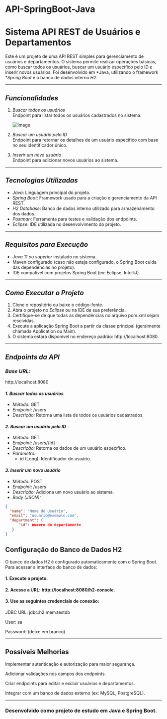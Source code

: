 # API-SpringBoot-Java

# Sistema API REST de Usuários e Departamentos

Este é um projeto de uma API REST simples para gerenciamento de usuários e departamentos. O sistema permite realizar operações básicas, como buscar todos os usuários, buscar um usuário específico pelo ID e inserir novos usuários. Foi desenvolvido em *Java, utilizando o framework **Spring Boot* e o banco de dados interno *H2*. 

---

## *Funcionalidades*

1. *Buscar todos os usuários*  
   Endpoint para listar todos os usuários cadastrados no sistema.

   ![Image](https://github.com/user-attachments/assets/89fd5936-7b84-482b-9db8-285b645d6b59)

3. *Buscar um usuário pelo ID*  
   Endpoint para retornar os detalhes de um usuário específico com base no seu identificador único.

4. *Inserir um novo usuário*  
   Endpoint para adicionar novos usuários ao sistema.

---

## *Tecnologias Utilizadas*

- *Java*: Linguagem principal do projeto.  
- *Spring Boot*: Framework usado para a criação e gerenciamento da API REST.  
- *H2 Database*: Banco de dados interno utilizado para armazenamento dos dados.  
- *Postman*: Ferramenta para testes e validação dos endpoints.  
- *Eclipse*: IDE utilizada no desenvolvimento do projeto.

---

## *Requisitos para Execução*

- *Java 11 ou superior* instalado no sistema.
- Maven configurado (caso não esteja configurado, o Spring Boot cuida das dependências no projeto).  
- IDE compatível com projetos Spring Boot (ex: Eclipse, IntelliJ).  

---

## *Como Executar o Projeto*

1. Clone o repositório ou baixe o código-fonte.  
2. Abra o projeto no *Eclipse* ou na IDE de sua preferência.  
3. Certifique-se de que todas as dependências no arquivo pom.xml sejam resolvidas.  
4. Execute a aplicação Spring Boot a partir da classe principal (geralmente chamada Application ou Main).  
5. O sistema estará disponível no endereço padrão: http://localhost:8080.

---

## *Endpoints da API*

### *Base URL:*  
http://localhost:8080

#### *1. Buscar todos os usuários*  
- *Método:* GET  
- *Endpoint:* /users  
- *Descrição:* Retorna uma lista de todos os usuários cadastrados.  

#### *2. Buscar um usuário pelo ID*  
- *Método:* GET  
- *Endpoint:* /users/{id}  
- *Descrição:* Retorna os dados de um usuário específico.  
- *Parâmetro:*  
  - id (Long): Identificador do usuário.

#### *3. Inserir um novo usuário*  
- *Método:* POST  
- *Endpoint:* /users  
- *Descrição:* Adiciona um novo usuário ao sistema.  
- *Body (JSON):*  
```json
{
  "name": "Nome do Usuário",
  "email": "usuario@exemplo.com",
  "department": {
      "id": numero do departamento
   }
}
```

## Configuração do Banco de Dados H2

O banco de dados H2 é configurado automaticamente com o Spring Boot. Para acessar a interface do banco de dados:

#### 1. Execute o projeto.


#### 2. Acesse a URL: http://localhost:8080/h2-console.


#### 3. Use as seguintes credenciais de conexão:

JDBC URL: jdbc:h2:mem:testdb

User: sa

Password: (deixe em branco)





---

## Possíveis Melhorias

Implementar autenticação e autorização para maior segurança.

Adicionar validações nos campos dos endpoints.

Criar endpoints para editar e excluir usuários e departamentos.

Integrar com um banco de dados externo (ex: MySQL, PostgreSQL).



---

### Desenvolvido como projeto de estudo em Java e Spring Boot.
